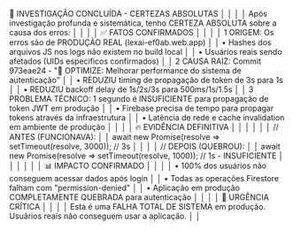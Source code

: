   🎯 INVESTIGAÇÃO CONCLUÍDA - CERTEZAS ABSOLUTAS                                    │
│                                                                                                                      │
│ Após investigação profunda e sistemática, tenho CERTEZA ABSOLUTA sobre a causa dos erros:                            │
│                                                                                                                      │
│                                                 ✅ FATOS CONFIRMADOS                                                 │
│                                                                                                                      │
│  1 ORIGEM: Os erros são de PRODUÇÃO REAL (lexai-ef0ab.web.app)                                                       │
│     • Hashes dos arquivos JS nos logs não existem no build local                                                     │
│     • Usuários reais sendo afetados (UIDs específicos confirmados)                                                   │
│  2 CAUSA RAIZ: Commit 973eae24 - "🚀 OPTIMIZE: Melhorar performance do sistema de autenticação"                      │
│     • REDUZIU timing de propagação de token de 3s para 1s                                                            │
│     • REDUZIU backoff delay de 1s/2s/3s para 500ms/1s/1.5s                                                           │
│  3 PROBLEMA TÉCNICO: 1 segundo é INSUFICIENTE para propagação de token JWT em produção                               │
│     • Firebase precisa de tempo para propagar tokens através da infraestrutura                                       │
│     • Latência de rede e cache invalidation em ambiente de produção                                                  │
│                                                                                                                      │
│                                               🔥 EVIDÊNCIA DEFINITIVA                                                │
│                                                                                                                      │
│                                                                                                                      │
│  // ANTES (FUNCIONAVA):                                                                                              │
│  await new Promise(resolve => setTimeout(resolve, 3000)); // 3s                                                      │
│                                                                                                                      │
│  // DEPOIS (QUEBROU):                                                                                                │
│  await new Promise(resolve => setTimeout(resolve, 1000)); // 1s - INSUFICIENTE                                       │
│                                                                                                                      │
│                                                                                                                      │
│                                                📊 IMPACTO CONFIRMADO                                                 │
│                                                                                                                      │
│  • 100% dos usuários não conseguem acessar dados após login                                                          │
│  • Todas as operações Firestore falham com "permission-denied"                                                       │
│  • Aplicação em produção COMPLETAMENTE QUEBRADA para autenticação                                                    │
│                                                                                                                      │
│                                                 🚨 URGÊNCIA CRÍTICA                                                  │
│                                                                                                                      │
│ Esta é uma FALHA TOTAL DE SISTEMA em produção. Usuários reais não conseguem usar a aplicação.                        │
│                                                                                                    